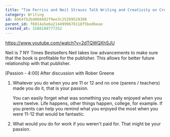 ```yaml
---
title: "Tim Ferriss and Neil Strauss Talk Writing and Creativity on CreativeLive (8:14)"
category: Writing
id: 6964fb2b4068492f9ee3c25289529308
parent_id: f6914a5e6a2144999678118f5bedbeae
created_at: 1588188777252
---
```


https://www.youtube.com/watch?v=2dTQWQXhSJU

Neil is 7 NY Times Bestsellers
Neil takes low advancements to make sure that the book is profitable for the publisher. This allows for better future relationship with that publisher.

[Passion - 4:00]
After discussion with Rober Greene

1) Whatever you do when you are 11 or 12 and no one (parens / teachers) made you do it, that is your passion. 

	You can easily forget what was something you really enjoyed when you were twelve. Life happens, other things happen, college, for example. If you prents can help you remind what you enjoyed the most when you were 11-12 that would be fantastic.

2) What would you do for work if you weren't paid for. That might be your passion.


    